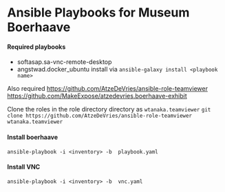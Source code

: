 # Ansible Playbooks for Museum Boerhaave

#### Required playbooks
* softasap.sa-vnc-remote-desktop
* angstwad.docker_ubuntu
install via
`ansible-galaxy install <playbook name>`

Also required
https://github.com/AtzeDeVries/ansible-role-teamviewer
https://github.com/MakeExpose/atzedevries.boerhaave-exhibit

Clone the roles in the role directory directory as `wtanaka.teamviewer`
`git clone https://github.com/AtzeDeVries/ansible-role-teamviewer wtanaka.teamviewer`

#### Install boerhaave
`ansible-playbook -i <inventory> -b  playbook.yaml`

#### Install VNC
`ansible-playbook -i <inventory> -b  vnc.yaml`
